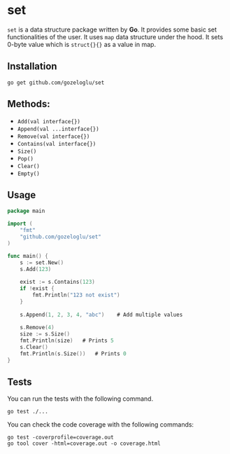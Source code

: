 # set

`set` is a data structure package written by **Go**. It provides some basic set functionalities of the user. It uses 
`map` data structure under the hood. It sets 0-byte value which is `struct{}{}` as a value in map. 

## Installation

```shell
go get github.com/gozeloglu/set
```

## Methods:

* `Add(val interface{})`
* `Append(val ...interface{})`
* `Remove(val interface{})`
* `Contains(val interface{})`
* `Size()`
* `Pop()`
* `Clear()`
* `Empty()`

## Usage

```go
package main

import (
	"fmt"
	"github.com/gozeloglu/set"
)

func main() {
    s := set.New()
    s.Add(123)
	
    exist := s.Contains(123)
    if !exist {
		fmt.Println("123 not exist")
    }
	
	s.Append(1, 2, 3, 4, "abc")    # Add multiple values
	
	s.Remove(4)
	size := s.Size()
	fmt.Println(size)   # Prints 5
	s.Clear()
	fmt.Println(s.Size())   # Prints 0
}
```

## Tests

You can run the tests with the following command.

```shell
go test ./...
```

You can check the code coverage with the following commands:

```shell
go test -coverprofile=coverage.out
go tool cover -html=coverage.out -o coverage.html
```
